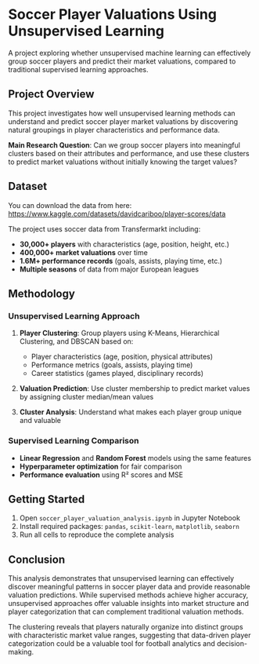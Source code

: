 # Soccer Player Valuations Using Unsupervised Learning

A project exploring whether unsupervised machine learning can effectively group soccer players and predict their market valuations, compared to traditional supervised learning approaches.

## Project Overview

This project investigates how well unsupervised learning methods can understand and predict soccer player market valuations by discovering natural groupings in player characteristics and performance data.

**Main Research Question**: Can we group soccer players into meaningful clusters based on their attributes and performance, and use these clusters to predict market valuations without initially knowing the target values?

## Dataset

You can download the data from here: https://www.kaggle.com/datasets/davidcariboo/player-scores/data

The project uses soccer data from Transfermarkt including:
- **30,000+ players** with characteristics (age, position, height, etc.)
- **400,000+ market valuations** over time
- **1.6M+ performance records** (goals, assists, playing time, etc.)
- **Multiple seasons** of data from major European leagues

## Methodology

### Unsupervised Learning Approach
1. **Player Clustering**: Group players using K-Means, Hierarchical Clustering, and DBSCAN based on:
   - Player characteristics (age, position, physical attributes)
   - Performance metrics (goals, assists, playing time)
   - Career statistics (games played, disciplinary records)

2. **Valuation Prediction**: Use cluster membership to predict market values by assigning cluster median/mean values

3. **Cluster Analysis**: Understand what makes each player group unique and valuable

### Supervised Learning Comparison
- **Linear Regression** and **Random Forest** models using the same features
- **Hyperparameter optimization** for fair comparison
- **Performance evaluation** using R² scores and MSE

## Getting Started

1. Open `soccer_player_valuation_analysis.ipynb` in Jupyter Notebook
2. Install required packages: `pandas`, `scikit-learn`, `matplotlib`, `seaborn`
3. Run all cells to reproduce the complete analysis

## Conclusion

This analysis demonstrates that unsupervised learning can effectively discover meaningful patterns in soccer player data and provide reasonable valuation predictions. While supervised methods achieve higher accuracy, unsupervised approaches offer valuable insights into market structure and player categorization that can complement traditional valuation methods.

The clustering reveals that players naturally organize into distinct groups with characteristic market value ranges, suggesting that data-driven player categorization could be a valuable tool for football analytics and decision-making. 
